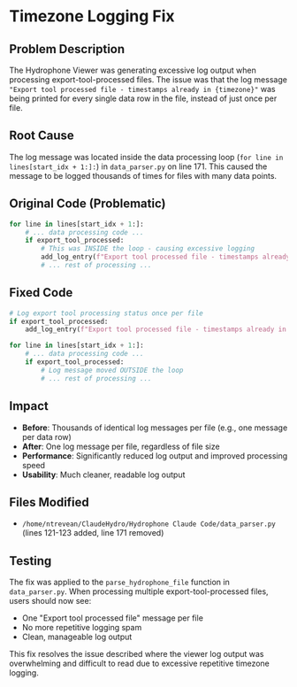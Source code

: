 # Timezone Logging Fix

## Problem Description
The Hydrophone Viewer was generating excessive log output when processing export-tool-processed files. The issue was that the log message `"Export tool processed file - timestamps already in {timezone}"` was being printed for every single data row in the file, instead of just once per file.

## Root Cause
The log message was located inside the data processing loop (`for line in lines[start_idx + 1:]:`) in `data_parser.py` on line 171. This caused the message to be logged thousands of times for files with many data points.

## Original Code (Problematic)
```python
for line in lines[start_idx + 1:]:
    # ... data processing code ...
    if export_tool_processed:
        # This was INSIDE the loop - causing excessive logging
        add_log_entry(f"Export tool processed file - timestamps already in {metadata['timezone']}")
        # ... rest of processing ...
```

## Fixed Code
```python
# Log export tool processing status once per file
if export_tool_processed:
    add_log_entry(f"Export tool processed file - timestamps already in {metadata['timezone']}")

for line in lines[start_idx + 1:]:
    # ... data processing code ...
    if export_tool_processed:
        # Log message moved OUTSIDE the loop
        # ... rest of processing ...
```

## Impact
- **Before**: Thousands of identical log messages per file (e.g., one message per data row)
- **After**: One log message per file, regardless of file size
- **Performance**: Significantly reduced log output and improved processing speed
- **Usability**: Much cleaner, readable log output

## Files Modified
- `/home/ntrevean/ClaudeHydro/Hydrophone Claude Code/data_parser.py` (lines 121-123 added, line 171 removed)

## Testing
The fix was applied to the `parse_hydrophone_file` function in `data_parser.py`. When processing multiple export-tool-processed files, users should now see:
- One "Export tool processed file" message per file
- No more repetitive logging spam
- Clean, manageable log output

This fix resolves the issue described where the viewer log output was overwhelming and difficult to read due to excessive repetitive timezone logging.